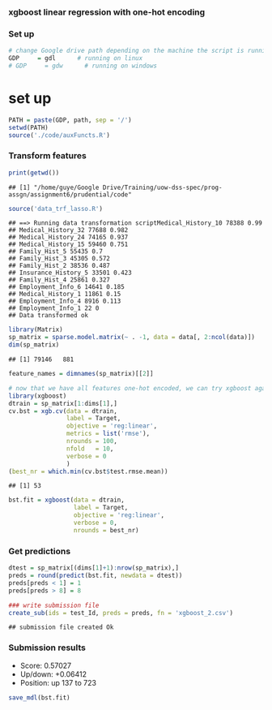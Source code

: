 ### xgboost linear regression with one-hot encoding

### Set up




```r
# change Google drive path depending on the machine the script is running on.
GDP     = gdl      # running on linux 
# GDP     = gdw      # running on windows 
```

# set up


```r
PATH = paste(GDP, path, sep = '/')
setwd(PATH)
source('./code/auxFuncts.R')
```

### Transform features 

```r
print(getwd())
```

```
## [1] "/home/guye/Google Drive/Training/uow-dss-spec/prog-assgn/assignment6/prudential/code"
```

```r
source('data_trf_lasso.R')
```

```
## ==> Running data transformation scriptMedical_History_10 78388 0.99 
## Medical_History_32 77688 0.982 
## Medical_History_24 74165 0.937 
## Medical_History_15 59460 0.751 
## Family_Hist_5 55435 0.7 
## Family_Hist_3 45305 0.572 
## Family_Hist_2 38536 0.487 
## Insurance_History_5 33501 0.423 
## Family_Hist_4 25861 0.327 
## Employment_Info_6 14641 0.185 
## Medical_History_1 11861 0.15 
## Employment_Info_4 8916 0.113 
## Employment_Info_1 22 0 
## Data transformed ok
```


```r
library(Matrix)
sp_matrix = sparse.model.matrix(~ . -1, data = data[, 2:ncol(data)])
dim(sp_matrix)
```

```
## [1] 79146   881
```

```r
feature_names = dimnames(sp_matrix)[[2]]

# now that we have all features one-hot encoded, we can try xgboost again
library(xgboost)
dtrain = sp_matrix[1:dims[1],]
cv.bst = xgb.cv(data = dtrain,
                label = Target,
                objective = 'reg:linear',
                metrics = list('rmse'),
                nrounds = 100,
                nfold   = 10,
                verbose = 0
                )
(best_nr = which.min(cv.bst$test.rmse.mean))
```

```
## [1] 53
```

```r
bst.fit = xgboost(data = dtrain, 
                  label = Target,
                  objective = 'reg:linear',
                  verbose = 0,
                  nrounds = best_nr)
```

### Get predictions


```r
dtest = sp_matrix[(dims[1]+1):nrow(sp_matrix),]
preds = round(predict(bst.fit, newdata = dtest))
preds[preds < 1] = 1
preds[preds > 8] = 8

### write submission file
create_sub(ids = test_Id, preds = preds, fn = 'xgboost_2.csv')
```

```
## submission file created Ok
```

### Submission results

* Score:    0.57027 
* Up/down:  +0.06412 
* Position: up 137 to 723 


```r
save_mdl(bst.fit)
```
